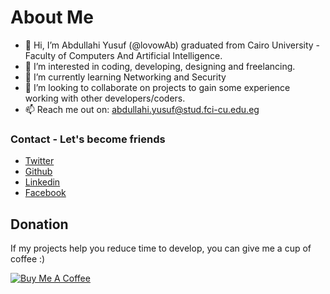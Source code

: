 # About Me
- 👋 Hi, I’m Abdullahi Yusuf (@lovowAb) graduated from Cairo University - Faculty of Computers And Artificial Intelligence.
- 👀 I’m interested in coding, developing, designing and freelancing.
- 🌱 I’m currently learning Networking and Security
- 💞️ I’m looking to collaborate on projects to gain some experience working with other developers/coders.
- 📫 Reach me out on: abdullahi.yusuf@stud.fci-cu.edu.eg

### Contact  - Let's become friends
- [Twitter](https://twitter.com/lovowAb)
- [Github](https://github.com/lovowAb)
- [Linkedin](https://www.linkedin.com/in/lovowAb)
- [Facebook](https://www.facebook.com/lovowAb)

## Donation
If my projects help you reduce time to develop, you can give me a cup of coffee :) 

<a href="https://www.buymeacoffee.com/lovow" target="_blank"><img src="https://bmc-cdn.nyc3.digitaloceanspaces.com/BMC-button-images/custom_images/orange_img.png" alt="Buy Me A Coffee" style="height: auto !important;width: auto !important;" ></a>


<!---
lovowAb/lovowAb is a ✨ special ✨ repository because its `README.md` (this file) appears on your GitHub profile.
You can click the Preview link to take a look at your changes.
--->
